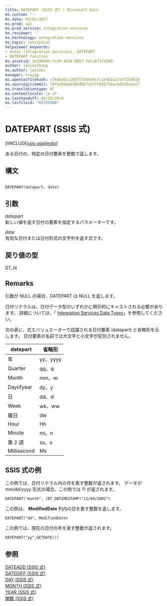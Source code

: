 ```yaml
---
title: DATEPART (SSIS 式) | Microsoft Docs
ms.custom: ''
ms.date: 03/01/2017
ms.prod: sql
ms.prod_service: integration-services
ms.reviewer: ''
ms.technology: integration-services
ms.topic: conceptual
helpviewer_keywords:
- dates [Integration Services], DATEPART
- DATEPART function
ms.assetid: 3e590094-fc49-4144-805f-fdc1bf2fe509
author: janinezhang
ms.author: janinez
manager: craigg
ms.openlocfilehash: cf646a6cc26b757b65e0c7c1e561aa7aff26d020
ms.sourcegitcommit: fd71d04a9d30a9927cbfff645750ac9d5d5e5ee7
ms.translationtype: HT
ms.contentlocale: ja-JP
ms.lasthandoff: 05/16/2019
ms.locfileid: "65725500"
---
```

# <a name="datepart-ssis-expression"></a>DATEPART (SSIS 式)

[!INCLUDE[ssis-appliesto](../../includes/ssis-appliesto-ssvrpluslinux-asdb-asdw-xxx.md)]


  ある日付の、特定の日付要素を整数で返します。  
  
## <a name="syntax"></a>構文  
  
```  
  
DATEPART(datepart, date)  
```  
  
## <a name="arguments"></a>引数  
 *datepart*  
 新しい値を返す日付の要素を指定するパラメーターです。  
  
 *date*  
 有効な日付または日付形式の文字列を返す式です。  
  
## <a name="result-types"></a>戻り値の型  
 DT_I4  
  
## <a name="remarks"></a>Remarks  
 引数が NULL の場合、DATEPART は NULL を返します。  
  
 日付リテラルは、日付データ型のいずれかに明示的にキャストされる必要があります。 詳細については、「 [Integration Services Data Types](../../integration-services/data-flow/integration-services-data-types.md)」を参照してください。  
  
 次の表に、式エバリュエーターで認識される日付要素 (datepart) と省略形を示します。 日付要素の名前では大文字と小文字が区別されません。  
  
|datepart|省略形|  
|--------------|-------------------|  
|年|yy、yyyy|  
|Quarter|qq、q|  
|Month|mm、m|  
|Dayofyear|dy、y|  
|日|dd、d|  
|Week|wk、ww|  
|曜日|dw|  
|Hour|Hh|  
|Minute|mi、n|  
|第 2 週|ss、s|  
|Millisecond|Ms|  
  
## <a name="ssis-expression-examples"></a>SSIS 式の例  
 この例では、日付リテラル内の月を表す整数が返されます。 データが mm/dd/yyyy 形式の場合、この例では 11 が返されます。  
  
```  
DATEPART("month", (DT_DBTIMESTAMP)"11/04/2002")  
```  
  
 この例は、 **ModifiedDate** 列内の日を表す整数を返します。  
  
```  
DATEPART("dd", ModifiedDate)  
```  
  
 この例では、現在の日付の年を表す整数が返されます。  
  
```  
DATEPART("yy",GETDATE())  
```  
  
## <a name="see-also"></a>参照  
 [DATEADD &#40;SSIS 式&#41;](../../integration-services/expressions/dateadd-ssis-expression.md)   
 [DATEDIFF (SSIS 式)](../../integration-services/expressions/datediff-ssis-expression.md)   
 [DAY (SSIS 式)](../../integration-services/expressions/day-ssis-expression.md)   
 [MONTH &#40;SSIS 式&#41;](../../integration-services/expressions/month-ssis-expression.md)   
 [YEAR &#40;SSIS 式&#41;](../../integration-services/expressions/year-ssis-expression.md)   
 [関数 (SSIS 式)](../../integration-services/expressions/functions-ssis-expression.md)  
  
  
